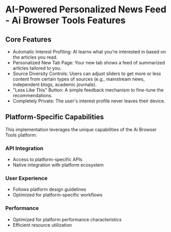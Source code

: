 # AI-Powered Personalized News Feed - Ai Browser Tools Features

## Core Features
- Automatic Interest Profiling: AI learns what you're interested in based on the articles you read.
- Personalized New Tab Page: Your new tab shows a feed of summarized articles tailored to you.
- Source Diversity Controls: Users can adjust sliders to get more or less content from certain types of sources (e.g., mainstream news, independent blogs, academic journals).
- "Less Like This" Button: A simple feedback mechanism to fine-tune the recommendations.
- Completely Private: The user's interest profile never leaves their device.

## Platform-Specific Capabilities
This implementation leverages the unique capabilities of the Ai Browser Tools platform:

### API Integration
- Access to platform-specific APIs
- Native integration with platform ecosystem

### User Experience
- Follows platform design guidelines
- Optimized for platform-specific workflows

### Performance
- Optimized for platform performance characteristics
- Efficient resource utilization
